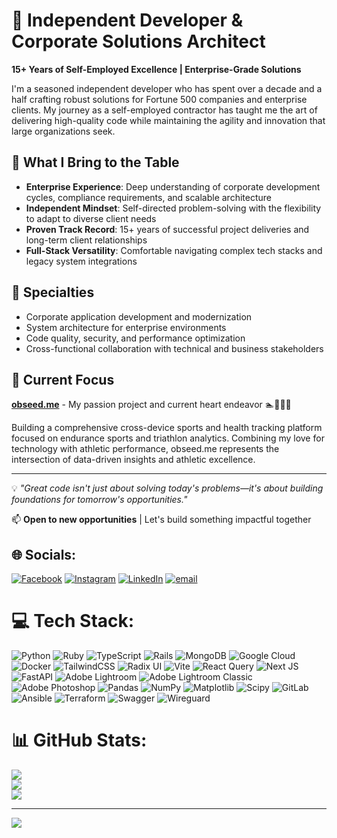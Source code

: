 # 👋 Independent Developer & Corporate Solutions Architect

**15+ Years of Self-Employed Excellence | Enterprise-Grade Solutions**

I'm a seasoned independent developer who has spent over a decade and a half crafting robust solutions for Fortune 500 companies and enterprise clients. My journey as a self-employed contractor has taught me the art of delivering high-quality code while maintaining the agility and innovation that large organizations seek.

## 🚀 What I Bring to the Table

- **Enterprise Experience**: Deep understanding of corporate development cycles, compliance requirements, and scalable architecture
- **Independent Mindset**: Self-directed problem-solving with the flexibility to adapt to diverse client needs
- **Proven Track Record**: 15+ years of successful project deliveries and long-term client relationships
- **Full-Stack Versatility**: Comfortable navigating complex tech stacks and legacy system integrations

## 💼 Specialties

- Corporate application development and modernization
- System architecture for enterprise environments
- Code quality, security, and performance optimization
- Cross-functional collaboration with technical and business stakeholders

## 🎯 Current Focus

**[obseed.me](https://obseed.me)** - My passion project and current heart endeavor 🏊🚴‍♂️🏃

Building a comprehensive cross-device sports and health tracking platform focused on endurance sports and triathlon analytics. Combining my love for technology with athletic performance, obseed.me represents the intersection of data-driven insights and athletic excellence.


---

💡 *"Great code isn't just about solving today's problems—it's about building foundations for tomorrow's opportunities."*

📫 **Open to new opportunities** | Let's build something impactful together



## 🌐 Socials:
[![Facebook](https://img.shields.io/badge/Facebook-%231877F2.svg?logo=Facebook&logoColor=white)](https://facebook.com/patrick.lehmann) [![Instagram](https://img.shields.io/badge/Instagram-%23E4405F.svg?logo=Instagram&logoColor=white)](https://instagram.com/patricklehmann1989) [![LinkedIn](https://img.shields.io/badge/LinkedIn-%230077B5.svg?logo=linkedin&logoColor=white)](https://linkedin.com/in/patrick-lehmann-99082150) [![email](https://img.shields.io/badge/Email-D14836?logo=gmail&logoColor=white)](mailto:info@patricklehmann.ch) 

# 💻 Tech Stack:
![Python](https://img.shields.io/badge/python-3670A0?style=for-the-badge&logo=python&logoColor=ffdd54) ![Ruby](https://img.shields.io/badge/ruby-%23CC342D.svg?style=for-the-badge&logo=ruby&logoColor=white) ![TypeScript](https://img.shields.io/badge/typescript-%23007ACC.svg?style=for-the-badge&logo=typescript&logoColor=white) ![Rails](https://img.shields.io/badge/rails-%23CC0000.svg?style=for-the-badge&logo=ruby-on-rails&logoColor=white) ![MongoDB](https://img.shields.io/badge/MongoDB-%234ea94b.svg?style=for-the-badge&logo=mongodb&logoColor=white) ![Google Cloud](https://img.shields.io/badge/GoogleCloud-%234285F4.svg?style=for-the-badge&logo=google-cloud&logoColor=white) ![Docker](https://img.shields.io/badge/docker-%230db7ed.svg?style=for-the-badge&logo=docker&logoColor=white) ![TailwindCSS](https://img.shields.io/badge/tailwindcss-%2338B2AC.svg?style=for-the-badge&logo=tailwind-css&logoColor=white) ![Radix UI](https://img.shields.io/badge/radix%20ui-161618.svg?style=for-the-badge&logo=radix-ui&logoColor=white) ![Vite](https://img.shields.io/badge/vite-%23646CFF.svg?style=for-the-badge&logo=vite&logoColor=white) ![React Query](https://img.shields.io/badge/-React%20Query-FF4154?style=for-the-badge&logo=react%20query&logoColor=white) ![Next JS](https://img.shields.io/badge/Next-black?style=for-the-badge&logo=next.js&logoColor=white) ![FastAPI](https://img.shields.io/badge/FastAPI-005571?style=for-the-badge&logo=fastapi) ![Adobe Lightroom](https://img.shields.io/badge/Adobe%20Lightroom-31A8FF.svg?style=for-the-badge&logo=Adobe%20Lightroom&logoColor=white) ![Adobe Lightroom Classic](https://img.shields.io/badge/Adobe%20Lightroom%20Classic-31A8FF.svg?style=for-the-badge&logo=Adobe%20Lightroom%20Classic&logoColor=white) ![Adobe Photoshop](https://img.shields.io/badge/adobe%20photoshop-%2331A8FF.svg?style=for-the-badge&logo=adobe%20photoshop&logoColor=white) ![Pandas](https://img.shields.io/badge/pandas-%23150458.svg?style=for-the-badge&logo=pandas&logoColor=white) ![NumPy](https://img.shields.io/badge/numpy-%23013243.svg?style=for-the-badge&logo=numpy&logoColor=white) ![Matplotlib](https://img.shields.io/badge/Matplotlib-%23ffffff.svg?style=for-the-badge&logo=Matplotlib&logoColor=black) ![Scipy](https://img.shields.io/badge/SciPy-%230C55A5.svg?style=for-the-badge&logo=scipy&logoColor=%white) ![GitLab](https://img.shields.io/badge/gitlab-%23181717.svg?style=for-the-badge&logo=gitlab&logoColor=white) ![Ansible](https://img.shields.io/badge/ansible-%231A1918.svg?style=for-the-badge&logo=ansible&logoColor=white) ![Terraform](https://img.shields.io/badge/terraform-%235835CC.svg?style=for-the-badge&logo=terraform&logoColor=white) ![Swagger](https://img.shields.io/badge/-Swagger-%23Clojure?style=for-the-badge&logo=swagger&logoColor=white) ![Wireguard](https://img.shields.io/badge/wireguard-%2388171A.svg?style=for-the-badge&logo=wireguard&logoColor=white)
# 📊 GitHub Stats:
![](https://github-readme-stats.vercel.app/api?username=patricklehmann&theme=dark&hide_border=true&include_all_commits=true&count_private=false)<br/>
![](https://nirzak-streak-stats.vercel.app/?user=patricklehmann&theme=dark&hide_border=true)<br/>
![](https://github-readme-stats.vercel.app/api/top-langs/?username=patricklehmann&theme=dark&hide_border=true&include_all_commits=true&count_private=false&layout=compact)

---
[![](https://visitcount.itsvg.in/api?id=patricklehmann&icon=0&color=0)](https://visitcount.itsvg.in)

<!-- Proudly created with GPRM ( https://gprm.itsvg.in ) -->

